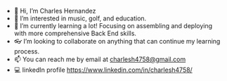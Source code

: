 - 👋 Hi, I’m Charles Hernandez
- 👀 I’m interested in music, golf, and education.
- 🌱 I’m currently learning a lot! Focusing on assembling and deploying with more comprehensive Back End skills.
- 👓 I’m looking to collaborate on anything that can continue my learning process.
- 📫 You can reach me by email at charlesh4758@gmail.com
- 💻 linkedIn profile https://www.linkedin.com/in/charlesh4758/

<!---
cah4758/cah4758 is a ✨ special ✨ repository because its `README.md` (this file) appears on your GitHub profile.
You can click the Preview link to take a look at your changes.
--->
